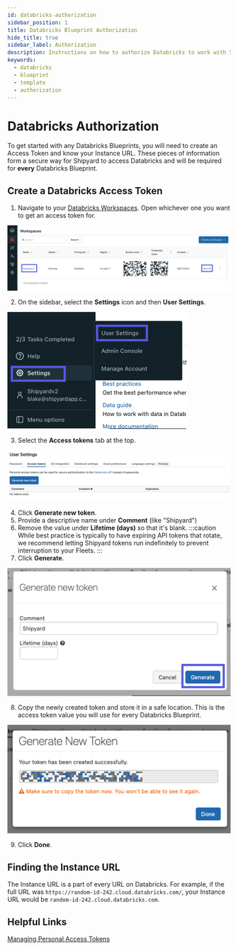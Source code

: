 ```yaml
---
id: databricks-authorization
sidebar_position: 1
title: Databricks Blueprint Authorization
hide_title: true
sidebar_label: Authorization
description: Instructions on how to authorize Databricks to work with Shipyard's low-code Databricks templates.
keywords:
  - databricks
  - blueprint
  - template
  - authorization
---
```


# Databricks Authorization

To get started with any Databricks Blueprints, you will need to create an Access Token and know your Instance URL. These pieces of information form a secure way for Shipyard to access Databricks and will be required for **every** Databricks Blueprint.

## Create a Databricks Access Token

1. Navigate to your [Databricks Workspaces](https://accounts.cloud.databricks.com/workspaces). Open whichever one you want to get an access token for.

![Databricks Workspace Selection](../../.gitbook/assets/shipyard_2022_08_13_18_50_08.png)

2. On the sidebar, select the **Settings** icon and then **User Settings**.

![Selecting User Settings](../../.gitbook/assets/shipyard_2022_08_13_18_52_02.png)

3. Select the **Access tokens** tab at the top.

![Access Tokens](../../.gitbook/assets/shipyard_2022_08_13_18_53_39.png)

4. Click **Generate new token**.
5. Provide a descriptive name under **Comment** (like "Shipyard")
6. Remove the value under **Lifetime (days)** so that it's blank.
:::caution
While best practice is typically to have expiring API tokens that rotate, we recommend letting Shipyard tokens run indefinitely to prevent interruption to your Fleets.
:::
7. Click **Generate**.

![Generate New Access Token](../../.gitbook/assets/shipyard_2022_08_13_18_57_16.png)

8. Copy the newly created token and store it in a safe location. This is the access token value you will use for every Databricks Blueprint.

![New Access Token](../../.gitbook/assets/shipyard_2022_08_13_18_58_19.png)

9. Click **Done**.

## Finding the Instance URL
The Instance URL is a part of every URL on Databricks. For example, if the full URL was `https://random-id-242.cloud.databricks.com/`, your Instance URL would be `random-id-242.cloud.databricks.com`.

## Helpful Links
[Managing Personal Access Tokens](https://docs.databricks.com/administration-guide/access-control/tokens.html)